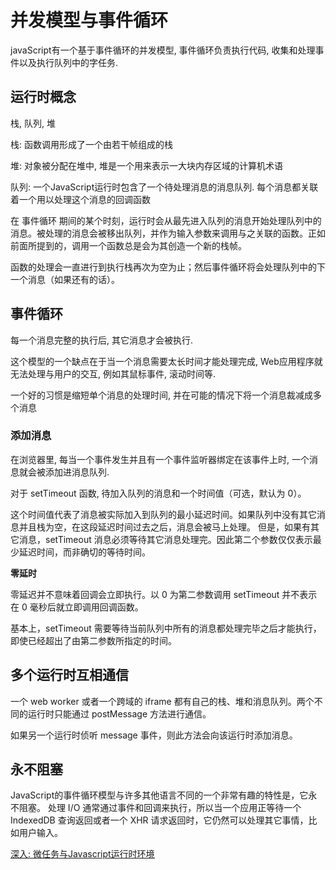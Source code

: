 
# 并发模型与事件循环

javaScript有一个基于事件循环的并发模型, 事件循环负责执行代码, 收集和处理事件以及执行队列中的字任务.

## 运行时概念

栈, 队列, 堆


栈: 函数调用形成了一个由若干帧组成的栈

堆: 对象被分配在堆中, 堆是一个用来表示一大块内存区域的计算机术语

队列: 一个JavaScript运行时包含了一个待处理消息的消息队列. 每个消息都关联着一个用以处理这个消息的回调函数

在 事件循环 期间的某个时刻，运行时会从最先进入队列的消息开始处理队列中的消息。被处理的消息会被移出队列，并作为输入参数来调用与之关联的函数。正如前面所提到的，调用一个函数总是会为其创造一个新的栈帧。

函数的处理会一直进行到执行栈再次为空为止；然后事件循环将会处理队列中的下一个消息（如果还有的话）。


## 事件循环

每一个消息完整的执行后, 其它消息才会被执行. 

这个模型的一个缺点在于当一个消息需要太长时间才能处理完成, Web应用程序就无法处理与用户的交互, 例如其鼠标事件, 滚动时间等.

一个好的习惯是缩短单个消息的处理时间, 并在可能的情况下将一个消息裁减成多个消息


### 添加消息

在浏览器里, 每当一个事件发生并且有一个事件监听器绑定在该事件上时, 一个消息就会被添加进消息队列.


对于 setTimeout 函数, 待加入队列的消息和一个时间值（可选，默认为 0）。

这个时间值代表了消息被实际加入到队列的最小延迟时间。如果队列中没有其它消息并且栈为空，在这段延迟时间过去之后，消息会被马上处理。
但是，如果有其它消息，setTimeout 消息必须等待其它消息处理完。因此第二个参数仅仅表示最少延迟时间，而非确切的等待时间。


**零延时**

零延迟并不意味着回调会立即执行。以 0 为第二参数调用 setTimeout 并不表示在 0 毫秒后就立即调用回调函数。

基本上，setTimeout 需要等待当前队列中所有的消息都处理完毕之后才能执行，即使已经超出了由第二参数所指定的时间。


## 多个运行时互相通信

一个 web worker 或者一个跨域的 iframe 都有自己的栈、堆和消息队列。两个不同的运行时只能通过 postMessage 方法进行通信。

如果另一个运行时侦听 message 事件，则此方法会向该运行时添加消息。

## 永不阻塞

JavaScript的事件循环模型与许多其他语言不同的一个非常有趣的特性是，它永不阻塞。 处理 I/O 通常通过事件和回调来执行，所以当一个应用正等待一个 IndexedDB 查询返回或者一个 XHR 请求返回时，它仍然可以处理其它事情，比如用户输入。


[深入: 微任务与Javascript运行时环境](https://developer.mozilla.org/zh-CN/docs/Web/API/HTML_DOM_API/Microtask_guide/In_depth)

